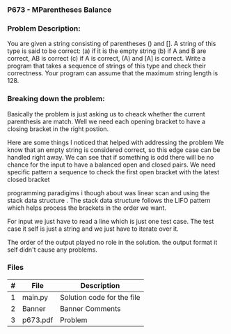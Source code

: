 ### P673 - MParentheses Balance

### Problem Description:

You are given a string consisting of parentheses () and []. 
A string of this type is said to be correct: 
(a) if it is the empty string
(b) if A and B are correct, AB is correct
(c) if A is correct, (A) and [A] is correct. Write a program that takes a sequence of strings of this type and check their correctness. 
Your program can assume that the maximum string length is 128.


### Breaking down the problem: 

Basically the problem is just asking us to cheack whether the current parenthesis are match.  Well we need each opening bracket to have a closing bracket in the right postion.

Here are some things I noticed that helped with addressing the problem 
We know that an empty string is considered correct, so this edge case can be handled right away. 
We can see that if something is odd there will be no chance for the input to have a balanced open and closed pairs. 
We need specific pattern a sequence to check the first open bracket with the latest closed bracket 

programming paradigims i though about was linear scan and using the stack data structure . 
The stack data structure follows the LIFO pattern which helps process the brackets in the order we want.

For input we just have to read a line which is just one test case. 
The test case it self is just a string and we just have to iterate over it.

The order of the output played no role in the solution. the output format it self didn't cause any problems.

### Files

|   #   | File            | Description                                        |
| :---: | --------------- | -------------------------------------------------- |
|   1   | main.py        |Solution code for the file     |
|   2   |Banner  |Banner Comments |
|   3   |p673.pdf |Problem |
